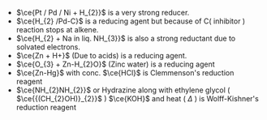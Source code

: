 - $\ce{Pt / Pd / Ni + H_{2}}$ is a very strong reducer.
- $\ce{H_{2} /Pd-C}$ is a reducing agent but because of C( inhibitor ) reaction stops at alkene.
- $\ce{H_{2} + Na in liq. NH_{3}}$ is also a strong reductant due to solvated electrons.
- $\ce{Zn + H+}$ (Due to acids) is a reducing agent.
- $\ce{O_{3} + Zn-H_{2}O}$ (Zinc water) is a reducing agent
- $\ce{Zn-Hg}$ with conc. $\ce{HCl}$ is Clemmenson's reduction reagent 
- $\ce{NH_{2}NH_{2}}$ or Hydrazine along with ethylene glycol ( $\ce{{(CH_{2}OH)}_{2}}$ ) $\ce{KOH}$ and heat ( $\Delta$ ) is Wolff-Kishner's reduction reagent
